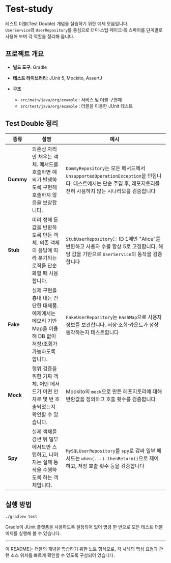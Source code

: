 # Test-study

테스트 더블(Test Double) 개념을 실습하기 위한 예제 모음입니다.  
`UserService`와 `UserRepository`를 중심으로 더미·스텁·페이크·목·스파이를 단계별로 사용해 보며 각 역할을 정리해 둡니다.

## 프로젝트 개요
- **빌드 도구**: Gradle  
- **테스트 라이브러리**: JUnit 5, Mockito, AssertJ


- **구조**
  - `src/main/java/org/example` : 서비스 및 더블 구현체
  - `src/test/java/org/example` : 더블을 이용한 JUnit 테스트

## Test Double 정리

|종류|설명|예시|
|---|---|---|
|**Dummy**|의존성 자리만 채우는 객체. 메서드를 호출하면 예외가 발생하도록 구현해 호출하지 않음을 보장합니다.|`DommyRepository`는 모든 메서드에서 `UnsupportedOperationException`을 던집니다. 테스트에서는 단순 주입 후, 레포지토리를 전혀 사용하지 않는 시나리오를 검증합니다|
|**Stub**|미리 정해 둔 값을 반환하도록 만든 객체. 의존 객체의 응답에 따라 분기되는 로직을 단순화할 때 사용합니다.|`StubUserRepository`는 ID 1에만 "Alice"를 반환하고 사용자 수를 항상 5로 고정합니다. 해당 값을 기반으로 `UserService`의 동작을 검증합니다|
|**Fake**|실제 구현을 흉내 내는 간단한 대체품. 예제에서는 메모리 기반 Map을 이용해 DB 없이 저장/조회가 가능하도록 합니다.|`FakeUserRepository`는 `HashMap`으로 사용자 정보를 보관합니다. 저장·조회·카운트가 정상 동작하는지 테스트합니다|
|**Mock**|행위 검증을 위한 가짜 객체. 어떤 메서드가 어떤 인자로 몇 번 호출되었는지 확인할 수 있습니다.|Mockito의 `mock`으로 만든 레포지토리에 대해 반환값을 정의하고 호출 횟수를 검증합니다|
|**Spy**|실제 객체를 감싼 뒤 일부 메서드만 스텁하고, 나머지는 실제 동작을 수행하도록 하는 객체입니다.|`MySQLUserRepository`를 `spy`로 감싸 일부 메서드는 `when(...).thenReturn()`으로 제어하고, 저장 호출 횟수 등을 검증합니다|

## 실행 방법
```bash
./gradlew test
```
Gradle이 JUnit 플랫폼을 사용하도록 설정되어 있어 명령 한 번으로 모든 테스트 더블 예제를 실행해 볼 수 있습니다.

---

이 README는 더블의 개념을 학습하기 위한 노트 형식으로, 각 사례의 핵심 요점과 관련 소스 위치를 빠르게 확인할 수 있도록 구성되어 있습니다.

